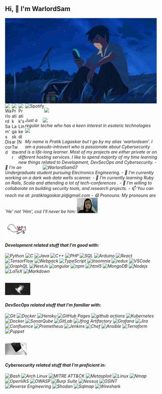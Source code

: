 <h2> Hi, 👋 I'm WarlordSam </h2>
<img align="center" height="281" width="500" src="https://raw.githubusercontent.com/warlordsam07/warlordsam07/master/assets/5cms.gif"/>

<a href="https://discord.com/users/WarlordSam#5451">
  <img align="left" alt="WarlordSam's Discord" width="22px" src="https://raw.githubusercontent.com/peterthehan/peterthehan/master/assets/discord.svg" />
</a>
<a href="https://twitter.com/warlordsam077">
  <img align="left" alt="Pratik Lagaskar | Twitter" width="22px" src="https://raw.githubusercontent.com/peterthehan/peterthehan/master/assets/twitter.svg" />
</a>
<a href="https://www.linkedin.com/in/pratik-lagaskar-a8747b20a/">
  <img align="left" alt="Pratik's LinkedIN" width="22px" src="https://raw.githubusercontent.com/peterthehan/peterthehan/master/assets/linkedin.svg" />
</a>
<a href="https://open.spotify.com/user/2acs3ecfjhdltjj8lnep5asb8">
  <img align="left" src="https://img.shields.io/badge/Spotify-%231ED760.svg?&style=flat-square&logo=spotify&logoColor=white" alt="Spotify">
</a>

![](https://visitor-badge.glitch.me/badge?page_id=warlordsam07.warlordsam07)

<img align='right' src="https://github-readme-stats.vercel.app/api?username=warlordsam07&show_icons=true&theme=radical" width="380">
<p><em>Just a regular techie who has a keen interest in esoteric technologies <br><img src="https://media.giphy.com/media/WUlplcMpOCEmTGBtBW/giphy.gif" width="30"><br><br>
 My name is Pratik Lagaskar but I go by my alias 'warlordsam'. I am a pseudo-introvert who is passionate about Cybersecurity and is a life-long learner. Most of my projects are either private or on different hosting services. I like to spend majority of my time learning new things related to Development, DevSecOps and Cybersecurity. 
 
 <img align="right" src="https://github-readme-streak-stats.herokuapp.com/?user=warlordsam07&count_private=true&theme=radical" alt="WarlordSam07" width="380" />
- 📙 I’m an Undergraduate student pursuing Electronics Engineering.                                 
- 🔭 I’m currently working on a dark web data wells scanner.
- 🌱 I’m currently learning Ruby on Rails, Scala and attending a lot of tech-conferences .
- 👯 I’m willing to collaborate on building security tools, and research projects.
- 📫 You can reach me at: pratiklagaskar.pl@gmail.com
- 😄 Pronouns: My pronouns are 'He' not 'Him', coz I'll never be him: <img height="50" src="https://raw.githubusercontent.com/warlordsam07/warlordsam07/master/assets/elliot3.gif"/>
  
 
 ## <img height="40" src="https://raw.githubusercontent.com/warlordsam07/warlordsam07/master/assets/ani1.gif"/>
 #### Development related stuff that I'm good with:
 <p>
  <img alt="Python" src="https://img.shields.io/badge/Python-14354C.svg?style=flat-square&logo=python&logoColor=white">
  <img alt="C" src="https://img.shields.io/badge/C%2B%2B-00599C?style=flat-square&logo=c%2B%2B&logoColor=white" /> 
  <img alt="Java" src="https://img.shields.io/badge/Java-ED8B00?style=flat-square&logo=java&logoColor=white" />
  <img alt="C++" src="https://custom-icon-badges.herokuapp.com/badge/C++-9C033A.svg?style=flat-square&logo=cpp2&logoColor=white">
  <img alt="PHP" src="https://img.shields.io/badge/PHP-777BB4.svg?style=flat-square&logo=php&logoColor=white">
  <img alt="SQL" src="https://custom-icon-badges.herokuapp.com/badge/SQL-025E8C.svg?style=flat-square&logo=database&logoColor=white">
  <img alt="Arduino" src="https://img.shields.io/badge/-Arduino-00979D?style=flat-square&logo=Arduino&logoColor=white">
  <img alt="React" src="https://img.shields.io/badge/-React-45b8d8?style=flat-square&logo=react&logoColor=white" />
  <img alt="TensorFlow" src="https://img.shields.io/badge/TensorFlow-FF6F00.svg?logo=TensorFlow&logoColor=white">
  <img alt="Webpack" src="https://img.shields.io/badge/-Webpack-8DD6F9?style=flat-square&logo=webpack&logoColor=white" /> 
  <img alt="TypeScript" src="https://img.shields.io/badge/-TypeScript-007ACC?style=flat-square&logo=typescript&logoColor=white" />
  <img alt="Insomnia" src="https://img.shields.io/badge/-Insomnia-5849BE?style=flat-square&logo=insomnia&logoColor=white" />
  <img alt="redux" src="https://img.shields.io/badge/-Redux-764ABC?style=flat-square&logo=redux&logoColor=white" />
  <img alt="VSCode" src="https://img.shields.io/badge/Visual_Studio_Code-0078D4?style=flat-square&logo=visual%20studio%20code&logoColor=white" /> 
  <img alt="GraphQL" src="https://img.shields.io/badge/-GraphQL-E10098?style=flat-square&logo=graphql&logoColor=white" />
  <img alt="NestJs" src="https://img.shields.io/badge/-NestJs-ea2845?style=flat-square&logo=nestjs&logoColor=white" />
  <img alt="angular" src="https://img.shields.io/badge/-Angular-DD0031?style=flat-square&logo=angular&logoColor=white" />
  <img alt="npm" src="https://img.shields.io/badge/-NPM-CB3837?style=flat-square&logo=npm&logoColor=white" />
  <img alt="html5" src="https://img.shields.io/badge/-HTML5-E34F26?style=flat-square&logo=html5&logoColor=white" />
  <img alt="MongoDB" src="https://img.shields.io/badge/-MongoDB-13aa52?style=flat-square&logo=mongodb&logoColor=white" />
  <img alt="Nodejs" src="https://img.shields.io/badge/-Nodejs-43853d?style=flat-square&logo=Node.js&logoColor=white" />
  <img alt="LaTeX" src="https://img.shields.io/badge/LaTeX-008080.svg?style=flat-square&logo=LaTeX&logoColor=white">
  <img alt="Markdown" src="https://img.shields.io/badge/Markdown-000000.svg?style=flat-square&logo=markdown&logoColor=white">
</p>


## <img height="40" src="https://raw.githubusercontent.com/warlordsam07/warlordsam07/master/assets/lelouch.gif"/>
#### DevSecOps related stuff that I'm familiar with:
  <p>
   <img alt="Git" src="https://img.shields.io/badge/Git-F05032?style=flat-square&logo=git&logoColor=white" /> 
   <img alt="Docker" src="https://img.shields.io/badge/-Docker-46a2f1?style=flat-square&logo=docker&logoColor=white" />
   <img alt="Heroku" src="https://img.shields.io/badge/-Heroku-430098?style=flat-square&logo=heroku&logoColor=white" />
   <img alt="GitHub Pages" src="https://img.shields.io/badge/GitHub%20Pages-327FC7.svg?style=flat-square&logo=github&logoColor=white">
   <img alt="github actions" src="https://img.shields.io/badge/-Github_Actions-2088FF?style=flat-square&logo=github-actions&logoColor=white" />
    <img alt="Kubernetes" src="https://img.shields.io/badge/-Kubernetes-0078D4?style=flat-square&logo=kubernetes&logoColor=white" />
    <img alt="Docker" src="https://img.shields.io/badge/-Docker-DD0031?style=flat-square&logo=docker&logoColor=white" />
    <img alt="SonarQube" src="https://img.shields.io/badge/-SonarQube-4F4B8D.svg?style=flat-square&logo=sonarqube&logoColor=white" />
    <img alt="GitLab" src="https://img.shields.io/badge/-GitLab-8DD6F9?style=flat-square&logo=gitlab&logoColor=white" />
    <img alt="Jfrog Artifactory" src="https://img.shields.io/badge/-Jfrog-5D5D5D.svg?style=flat-square&logo=jfrog&logoColor=white" />
    <img alt="Grafana" src="https://img.shields.io/badge/-Grafana-QA8A00.svg?style=flat-square&logo=grafana&logoColor=white" />
    <img alt="Jira" src="https://img.shields.io/badge/-Jira-97C8F5.svg?style=flat-square&logo=jira&logoColor=white" />
    <img alt="Confluence" src="https://img.shields.io/badge/-Confluence-4F4B8D.svg?style=flat-square&logo=confluence&logoColor=white" />
    <img alt="Prometheus" src="https://img.shields.io/badge/-Prometheus-DD0031?style=flat-square&logo=prometheus&logoColor=white" />
    <img alt="Jenkins" src="https://img.shields.io/badge/-Jenkins-97C8F5.svg?style=flat-square&logo=jenkins&logoColor=white" />
    <img alt="Chef" src="https://img.shields.io/badge/-Chef-PJ4F00.svg?style=flat-square&logo=chef&logoColor=white" />
    <img alt="Ansible" src="https://img.shields.io/badge/-Ansible-95C8F5.svg?style=flat-square&logo=ansible&logoColor=white" />
    <img alt="Terraform" src="https://img.shields.io/badge/-Terraform-036B7C.svg?style=flat-square&logo=terraform&logoColor=white" />
    <img alt="Puppet" src="https://img.shields.io/badge/-Puppet-YB8A00.svg?style=flat-square&logo=puppet&logoColor=white" />
 </p>
 
 
 ## <img height="40" src="https://raw.githubusercontent.com/warlordsam07/warlordsam07/master/assets/dn4.gif"/>
 #### Cybersecurity related stuff that I'm proficient in:
  <p>
    <img alt="Bash" src="https://img.shields.io/badge/Bash-121011.svg?logo=gnu-bash&logoColor=white">
    <img alt="Arch Linux" src="https://img.shields.io/badge/Arch%20Linux-1793D1.svg?logo=arch-linux&logoColor=white">
    <img alt="MITRE ATT&CK" src="https://img.shields.io/badge/-MITRE%20ATT%26CK-008080.svg?logo=mitre-attack&logoColor=white">
    <img alt="Metasploit" src="https://img.shields.io/badge/-Metasploit-YB8A00.svg?logo=metasploit&logoColor=white">
    <img alt="Linux" src="https://img.shields.io/badge/-Linux-008080.svg?logo=linux&logoColor=white">
    <img alt="Nmap" src="https://img.shields.io/badge/-Nmap-75D5D5.svg?logo=nmap&logoColor=white">
    <img alt="OpenVAS" src="https://img.shields.io/badge/-OpenVAS-945B00.svg?logo=openvas&logoColor=white">
    <img alt="OWASP" src="https://img.shields.io/badge/-OWASP-red.svg?logo=owasp&logoColor=white">
    <img alt="Burp Suite" src="https://img.shields.io/badge/-Burp%20Suite-796E00.svg?logo=burp-suite&logoColor=white">
    <img alt="Nessus" src="https://img.shields.io/badge/-Nessus-894B00.svg?logo=nessus&logoColor=white">
    <img alt="OSINT" src="https://img.shields.io/badge/-OSINT-8I8A00.svg?logo=osint&logoColor=white">
    <img alt="Reverse Engineering" src="https://img.shields.io/badge/-Reverse%20Engineering-15D5D5.svg?logo=reverse-engineering&logoColor=white">
    <img alt="Shodan" src="https://img.shields.io/badge/-Shodan-796E00.svg?logo=shodan&logoColor=white">
    <img alt="Sqlmap" src="https://img.shields.io/badge/-Sqlmap-048A00.svg?logo=sqlmap&logoColor=white">
    <img alt="Wireshark" src="https://img.shields.io/badge/-Wireshark-008080.svg?logo=wireshark&logoColor=white">
  </p>
 
